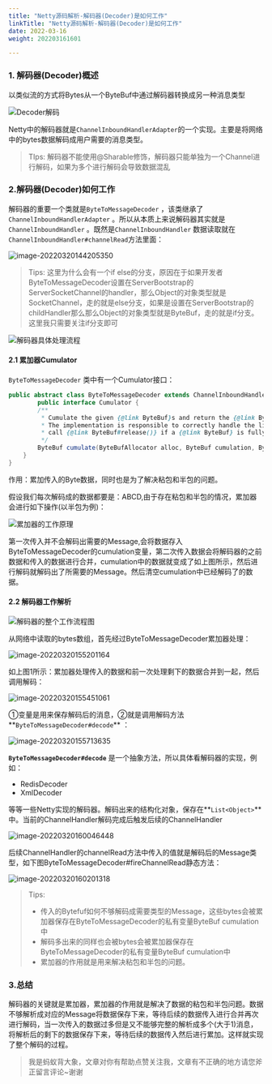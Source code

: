 ```yaml
---
title: "Netty源码解析-解码器(Decoder)是如何工作"
linkTitle: "Netty源码解析-解码器(Decoder)是如何工作"
date: 2022-03-16
weight: 202203161601

---
```


### 1. 解码器(Decoder)概述

以类似流的方式将Bytes从一个ByteBuf中通过解码器转换成另一种消息类型

![Decoder解码](https://raw.githubusercontent.com/mxsm/picture/main/netty/decoder/Decoder%E8%A7%A3%E7%A0%81.png)

Netty中的解码器就是`ChannelInboundHandlerAdapter`的一个实现。主要是将网络中的bytes数据解码成用户需要的消息类型。

> TIps: 解码器不能使用@Sharable修饰，解码器只能单独为一个Channel进行解码，如果为多个进行解码会导致数据混乱

### 2.解码器(Decoder)如何工作

解码器的重要一个类就是`ByteToMessageDecoder` ，该类继承了`ChannelInboundHandlerAdapter` 。所以从本质上来说解码器其实就是 `ChannelInboundHandler` 。既然是`ChannelInboundHandler` 数据读取就在`ChannelInboundHandler#channelRead`方法里面：

![image-20220320144205350](https://raw.githubusercontent.com/mxsm/picture/main/netty/decoder/image-20220320144205350.png)

> Tips: 这里为什么会有一个if else的分支，原因在于如果开发者ByteToMessageDecoder设置在ServerBootstrap的ServerSocketChannel的handler，那么Object的对象类型就是SocketChannel，走的就是else分支，如果是设置在ServerBootstrap的childHandler那么那么Object的对象类型就是ByteBuf，走的就是if分支。 这里我只需要关注if分支即可

![解码器具体处理流程](https://raw.githubusercontent.com/mxsm/picture/main/netty/decoder/%E8%A7%A3%E7%A0%81%E5%99%A8%E5%85%B7%E4%BD%93%E5%A4%84%E7%90%86%E6%B5%81%E7%A8%8B.png)

#### 2.1 累加器Cumulator

`ByteToMessageDecoder` 类中有一个Cumulator接口：

```java
public abstract class ByteToMessageDecoder extends ChannelInboundHandlerAdapter {
        public interface Cumulator {
        /**
         * Cumulate the given {@link ByteBuf}s and return the {@link ByteBuf} that holds the cumulated bytes.
         * The implementation is responsible to correctly handle the life-cycle of the given {@link ByteBuf}s and so
         * call {@link ByteBuf#release()} if a {@link ByteBuf} is fully consumed.
         */
        ByteBuf cumulate(ByteBufAllocator alloc, ByteBuf cumulation, ByteBuf in);
    }
}
```

作用：累加传入的Byte数据，同时也是为了解决粘包和半包的问题。

假设我们每次解码成的数据都要是：ABCD,由于存在粘包和半包的情况，累加器会进行如下操作(以半包为例)：

![累加器的工作原理](https://raw.githubusercontent.com/mxsm/picture/main/netty/decoder/%E7%B4%AF%E5%8A%A0%E5%99%A8%E7%9A%84%E5%B7%A5%E4%BD%9C%E5%8E%9F%E7%90%86.png)

第一次传入并不会解码出需要的Message,会将数据存入ByteToMessageDecoder的cumulation变量，第二次传入数据会将解码器的之前数据和传入的数据进行合并，cumulation中的数据就变成了如上图所示，然后进行解码就解码出了所需要的Message。然后清空cumulation中已经解码了的数据。



#### 2.2 解码器工作解析

![解码器的整个工作流程图](https://raw.githubusercontent.com/mxsm/picture/main/netty/decoder/%E8%A7%A3%E7%A0%81%E5%99%A8%E7%9A%84%E6%95%B4%E4%B8%AA%E5%B7%A5%E4%BD%9C%E6%B5%81%E7%A8%8B%E5%9B%BE.png)

从网络中读取的bytes数组，首先经过ByteToMessageDecoder累加器处理：

![image-20220320155201164](https://raw.githubusercontent.com/mxsm/picture/main/netty/decoder/image-20220320155201164.png)

如上图1所示：累加器处理传入的数据和前一次处理剩下的数据合并到一起，然后调用解码：

![image-20220320155451061](https://raw.githubusercontent.com/mxsm/picture/main/netty/decoder/image-20220320155451061.png)

①变量是用来保存解码后的消息，②就是调用解码方法**`ByteToMessageDecoder#decode`** ：

![image-20220320155713635](https://raw.githubusercontent.com/mxsm/picture/main/netty/decoder/image-20220320155713635.png)

**`ByteToMessageDecoder#decode`** 是一个抽象方法，所以具体看解码器的实现，例如：

- RedisDecoder
- XmlDecoder

等等一些Netty实现的解码器。解码出来的结构化对象，保存在**`List<Object>`**中。当前的ChannelHandler解码完成后触发后续的ChannelHandler

![image-20220320160046448](https://raw.githubusercontent.com/mxsm/picture/main/netty/decoder/image-20220320160046448.png)

后续ChannelHandler的channelRead方法中传入的值就是解码后的Message类型，如下图ByteToMessageDecoder#fireChannelRead静态方法：

![image-20220320160201318](https://raw.githubusercontent.com/mxsm/picture/main/netty/decoder/image-20220320160201318.png)

> Tips: 
>
> - 传入的Bytefuf如何不够解码成需要类型的Message，这些bytes会被累加器保存在ByteToMessageDecoder的私有变量ByteBuf cumulation中
> - 解码多出来的同样也会被bytes会被累加器保存在ByteToMessageDecoder的私有变量ByteBuf cumulation中
> - 累加器的作用就是用来解决粘包和半包的问题。

### 3.总结

解码器的关键就是累加器，累加器的作用就是解决了数据的粘包和半包问题。数据不够解析成对应的Message将数据保存下来，等待后续的数据传入进行合并再次进行解码，当一次传入的数据过多但是又不能够完整的解析成多个(大于1)消息，将解析后的剩下的数据保存下来，等待后续的数据传入然后进行累加。这样就实现了整个解码的过程。

> 我是蚂蚁背大象，文章对你有帮助点赞关注我，文章有不正确的地方请您斧正留言评论~谢谢